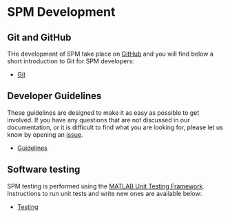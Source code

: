 # SPM Development

## Git and GitHub

THe development of SPM take place on [GitHub](https://github.com/spm/) and you will find below a short introduction to Git for SPM developers:

* [Git](git/)

## Developer Guidelines

These guidelines are designed to make it as easy as possible to get involved. If you have any questions that are not discussed in our documentation, or it is difficult to find what you are looking for, please let us know by opening an [issue](https://github.com/spm/spm/issues).


* [Guidelines](guidelines/)

## Software testing

SPM testing is performed using the [MATLAB Unit Testing Framework](https://www.mathworks.com/help/matlab/matlab-unit-test-framework.html). Instructions to run unit tests and write new ones are available below:

* [Testing](testing/)
